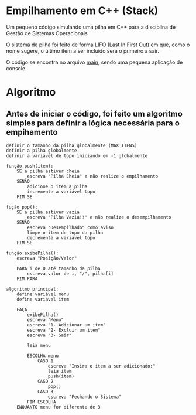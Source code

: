 # Empilhamento em C++ (Stack)

Um pequeno código simulando uma pilha em C++ para a disciplina de Gestão de Sistemas Operacionais.

O sistema de pilha foi feito de forma LIFO (Last In First Out) em que, como o nome sugere, o último item a ser incluído será o primeiro a sair.

O código se encontra no arquivo [main](https://github.com/valimnathaly/Pilha/blob/main/main/main.cpp), sendo uma pequena aplicação de console.

# Algoritmo 
## Antes de iniciar o código, foi feito um algoritmo simples para definir a lógica necessária para o empihamento
```
definir o tamanho da pilha globalmente (MAX_ITENS)
definir a pilha globalmente
definir a variável de topo iniciando em -1 globalmente

função push(item):
    SE a pilha estiver cheia
        escreva "Pilha Cheia" e não realize o empilhamento
    SENÃO
        adicione o item à pilha
        incremente a variável topo
    FIM SE

fução pop():
    SE a pilha estiver vazia
        escreva "Pilha Vazia!!" e não realize o desempilhamento
    SENÃO 
        escreva "Desempilhado" como aviso
        limpe o item de topo da pilha
        decremente a variável topo
    FIM SE

função exibePilha():
    escreva "Posição/Valor"

    PARA i de 0 até tamanho da pilha
        escreva valor de i, "/", pilha[i]
    FIM PARA

algoritmo principal:
    define variável menu
    define variável item

    FAÇA
        exibePilha()
        escreva "Menu"
        escreva "1- Adicionar um item"
        escreva "2- Excluir um item"
        escreva "3- Sair"

        leia menu

        ESCOLHA menu
            CASO 1
                escreva "Insira o item a ser adicionado:"
                leia item
                push(item)
            CASO 2
                pop()
            CASO 3
                escreva "Fechando o Sistema"
        FIM ESCOLHA
    ENQUANTO menu for diferente de 3
```